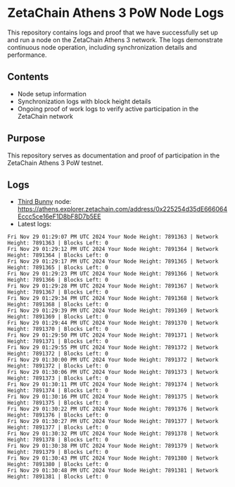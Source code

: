 # ZetaChain Athens 3 PoW Node Logs
This repository contains logs and proof that we have successfully set up and run a node on the ZetaChain Athens 3 network. The logs demonstrate continuous node operation, including synchronization details and performance.

## Contents
- Node setup information
- Synchronization logs with block height details
- Ongoing proof of work logs to verify active participation in the ZetaChain network

## Purpose
This repository serves as documentation and proof of participation in the ZetaChain Athens 3 PoW testnet.

## Logs

- [Third Bunny](https://thirdbunny.xyz/) node: https://athens.explorer.zetachain.com/address/0x225254d35dE666064Eccc5ce16eF1D8bF8D7b5EE
- Latest logs:
```
Fri Nov 29 01:29:07 PM UTC 2024 Your Node Height: 7891363 | Network Height: 7891363 | Blocks Left: 0
Fri Nov 29 01:29:12 PM UTC 2024 Your Node Height: 7891364 | Network Height: 7891364 | Blocks Left: 0
Fri Nov 29 01:29:17 PM UTC 2024 Your Node Height: 7891365 | Network Height: 7891365 | Blocks Left: 0
Fri Nov 29 01:29:23 PM UTC 2024 Your Node Height: 7891366 | Network Height: 7891366 | Blocks Left: 0
Fri Nov 29 01:29:28 PM UTC 2024 Your Node Height: 7891367 | Network Height: 7891367 | Blocks Left: 0
Fri Nov 29 01:29:34 PM UTC 2024 Your Node Height: 7891368 | Network Height: 7891368 | Blocks Left: 0
Fri Nov 29 01:29:39 PM UTC 2024 Your Node Height: 7891369 | Network Height: 7891369 | Blocks Left: 0
Fri Nov 29 01:29:44 PM UTC 2024 Your Node Height: 7891370 | Network Height: 7891370 | Blocks Left: 0
Fri Nov 29 01:29:50 PM UTC 2024 Your Node Height: 7891371 | Network Height: 7891371 | Blocks Left: 0
Fri Nov 29 01:29:55 PM UTC 2024 Your Node Height: 7891372 | Network Height: 7891372 | Blocks Left: 0
Fri Nov 29 01:30:00 PM UTC 2024 Your Node Height: 7891372 | Network Height: 7891372 | Blocks Left: 0
Fri Nov 29 01:30:06 PM UTC 2024 Your Node Height: 7891373 | Network Height: 7891373 | Blocks Left: 0
Fri Nov 29 01:30:11 PM UTC 2024 Your Node Height: 7891374 | Network Height: 7891374 | Blocks Left: 0
Fri Nov 29 01:30:16 PM UTC 2024 Your Node Height: 7891375 | Network Height: 7891375 | Blocks Left: 0
Fri Nov 29 01:30:22 PM UTC 2024 Your Node Height: 7891376 | Network Height: 7891376 | Blocks Left: 0
Fri Nov 29 01:30:27 PM UTC 2024 Your Node Height: 7891377 | Network Height: 7891377 | Blocks Left: 0
Fri Nov 29 01:30:32 PM UTC 2024 Your Node Height: 7891378 | Network Height: 7891378 | Blocks Left: 0
Fri Nov 29 01:30:38 PM UTC 2024 Your Node Height: 7891379 | Network Height: 7891379 | Blocks Left: 0
Fri Nov 29 01:30:43 PM UTC 2024 Your Node Height: 7891380 | Network Height: 7891380 | Blocks Left: 0
Fri Nov 29 01:30:48 PM UTC 2024 Your Node Height: 7891381 | Network Height: 7891381 | Blocks Left: 0
```

